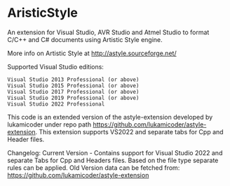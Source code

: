 AristicStyle
================

An extension for Visual Studio, AVR Studio and Atmel Studio to format C/C++ and C# documents using Artistic Style engine.

More info on Artistic Style at http://astyle.sourceforge.net/

Supported Visual Studio editions:

    Visual Studio 2013 Professional (or above)
    Visual Studio 2015 Professional (or above)
    Visual Studio 2017 Professional (or above)
    Visual Studio 2019 Professional (or above)
    Visual Studio 2022 Professional

This code is an extended version of the astyle-extension developed by lukamicoder under repo path https://github.com/lukamicoder/astyle-extension. This extension supports VS2022 and separate tabs for Cpp and Header files.


Changelog:
    Current Version - Contains support for Visual Studio 2022 and separate Tabs for Cpp and Headers files. Based on the file type separate rules can be applied.
    Old Version data can be fetched from: https://github.com/lukamicoder/astyle-extension
